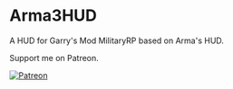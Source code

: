 # Arma3HUD
A HUD for Garry's Mod MilitaryRP based on Arma's HUD.


Support me on Patreon.

[![Patreon](https://i.imgur.com/vcz86It.png)](https://patreon.com/Kyousei)
